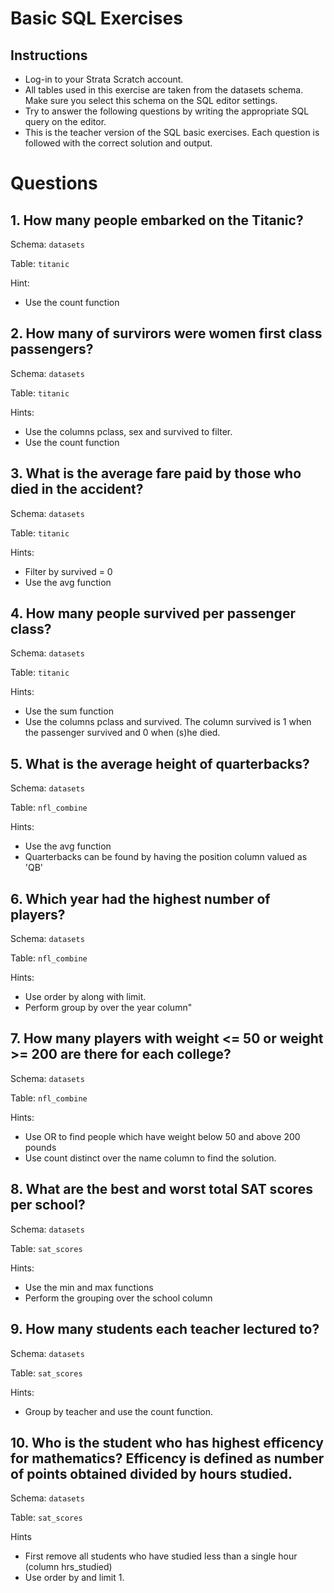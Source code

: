 # Basic SQL Exercises

## Instructions
- Log-in to your Strata Scratch account.
- All tables used in this exercise are taken from the datasets schema. Make sure you select this schema on the SQL editor settings.
- Try to answer the following questions by writing the appropriate SQL query on the editor.
- This is the teacher version of the SQL basic exercises. Each question is followed with the correct solution and output.

# Questions

## 1. How many people embarked on the Titanic?	

Schema: `datasets`

Table:  `titanic`

Hint:
- Use the count function

## 2. How many of survirors were women first class passengers?	

Schema:	`datasets`

Table:	`titanic`	

Hints:
- Use the columns pclass, sex and survived to filter.
- Use the count function

## 3. What is the average fare paid by those who died in the accident?	

Schema:	`datasets`

Table:	`titanic`

Hints:
- Filter by survived = 0
- Use the avg function
   
## 4. How many people survived per passenger class?	

Schema: `datasets`

Table:	`titanic`	

Hints:
- Use the sum function
- Use the columns pclass and survived. The column survived is 1 when the passenger survived and 0 when (s)he died.

## 5. What is the average height of quarterbacks?

Schema:	`datasets`

Table:	`nfl_combine`

Hints:
- Use the avg function
- Quarterbacks can be found by having the position column valued as 'QB'

## 6. Which year had the highest number of players?	

Schema:	`datasets`

Table:	`nfl_combine`

Hints:
- Use order by along with limit.
- Perform group by over the year column"
   
## 7. How many players with weight <= 50 or weight >= 200 are there for each college?	

Schema: `datasets`

Table: `nfl_combine`

Hints:
- Use OR to find people which have weight below 50 and above 200 pounds
- Use count distinct over the name column to find the solution.

## 8. What are the best and worst total SAT scores per school?	

Schema:	`datasets`

Table:	`sat_scores`	

Hints:
- Use the min and max functions
- Perform the grouping over the school column

## 9. How many students each teacher lectured to?	

Schema:	`datasets`

Table:	`sat_scores`

Hints:
- Group by teacher and use the count function.


## 10. Who is the student who has highest efficency for mathematics? Efficency is defined as number of points obtained divided by hours studied.

Schema:	`datasets`

Table:	`sat_scores`	

Hints
- First remove all students who have studied less than a single hour (column hrs_studied)
- Use order by and limit 1.